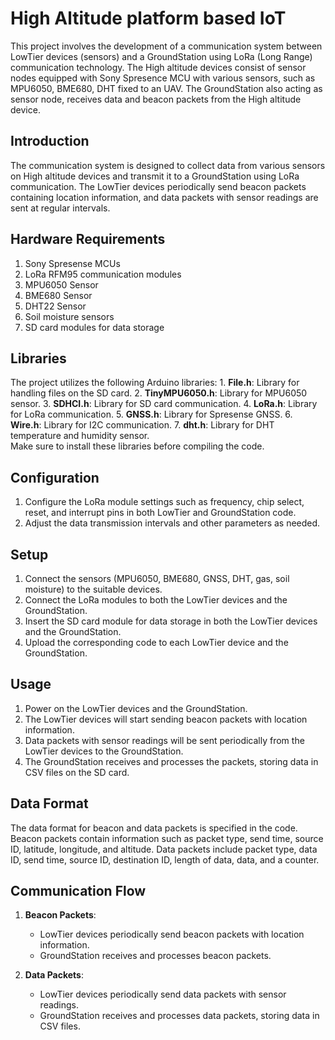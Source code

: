 # High Altitude platform based IoT
This project involves the development of a communication system between LowTier devices (sensors) and a GroundStation using LoRa (Long Range) communication technology.  The High altitude devices consist of sensor nodes equipped with Sony Spresence MCU with various sensors, such as MPU6050, BME680,  DHT fixed to an UAV. The GroundStation also acting as sensor node, receives data and beacon packets from the High altitude device.


## Introduction
The communication system is designed to collect data from various sensors on High altitude devices and transmit it to a GroundStation using LoRa communication. The LowTier devices periodically send beacon packets containing location information, and data packets with sensor readings are sent at regular intervals.

## Hardware Requirements
1. Sony Spresense MCUs
2. LoRa RFM95 communication modules
3. MPU6050 Sensor 
4. BME680 Sensor
5. DHT22 Sensor
6. Soil moisture sensors
7. SD card modules for data storage

## Libraries
The project utilizes the following Arduino libraries:
    1. **File.h**: Library for handling files on the SD card.
    2. **TinyMPU6050.h**: Library for MPU6050 sensor.
    3. **SDHCI.h**: Library for SD card communication.
    4. **LoRa.h**: Library for LoRa communication.
    5. **GNSS.h**: Library for Spresense GNSS.
    6. **Wire.h**: Library for I2C communication.
    7. **dht.h**: Library for DHT temperature and humidity sensor. \
Make sure to install these libraries before compiling the code.

## Configuration
1. Configure the LoRa module settings such as frequency, chip select, reset, and interrupt pins in both LowTier and GroundStation code.
2. Adjust the data transmission intervals and other parameters as needed.

## Setup
1. Connect the sensors (MPU6050, BME680, GNSS, DHT, gas, soil moisture) to the suitable devices.
2. Connect the LoRa modules to both the LowTier devices and the GroundStation.
3. Insert the SD card module for data storage in both the LowTier devices and the GroundStation.
4. Upload the corresponding code to each LowTier device and the GroundStation.

## Usage
1. Power on the LowTier devices and the GroundStation.
2. The LowTier devices will start sending beacon packets with location information.
3. Data packets with sensor readings will be sent periodically from the LowTier devices to the GroundStation.
4. The GroundStation receives and processes the packets, storing data in CSV files on the SD card.

## Data Format
The data format for beacon and data packets is specified in the code. Beacon packets contain information such as packet type, send time, source ID, latitude, longitude, and altitude. Data packets include packet type, data ID, send time, source ID, destination ID, length of data, data, and a counter.

## Communication Flow
1. **Beacon Packets**:
    - LowTier devices periodically send beacon packets with location information.
    - GroundStation receives and processes beacon packets.

2. **Data Packets**:
    - LowTier devices periodically send data packets with sensor readings.
    - GroundStation receives and processes data packets, storing data in CSV files.







